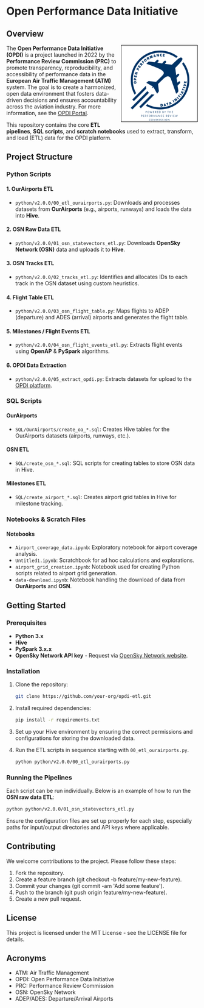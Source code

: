 

# Open Performance Data Initiative

## Overview
<img style='border: 1px solid black' align="right" width="200" src="https://github.com/euctrl-pru/OPDI/blob/main/figures/Logo%20Open%20Performance%20Data%20Initiative.png?raw=true" alt="OPDI logo" />

The **Open Performance Data Initiative (OPDI)** is a project launched in 2022 by the **Performance Review Commission (PRC)** to promote transparency, reproducibility, and accessibility of performance data in the **European Air Traffic Management (ATM)** system. The goal is to create a harmonized, open data environment that fosters data-driven decisions and ensures accountability across the aviation industry. For more information, see the [OPDI Portal](https://opdi.aero). 

This repository contains the core **ETL pipelines**, **SQL scripts**, and **scratch notebooks** used to extract, transform, and load (ETL) data for the OPDI platform.

## Project Structure

### Python Scripts

#### 1. OurAirports ETL
- `python/v2.0.0/00_etl_ourairports.py`: Downloads and processes datasets from **OurAirports** (e.g., airports, runways) and loads the data into **Hive**.

#### 2. OSN Raw Data ETL
- `python/v2.0.0/01_osn_statevectors_etl.py`: Downloads **OpenSky Network (OSN)** data and uploads it to **Hive**.

#### 3. OSN Tracks ETL
- `python/v2.0.0/02_tracks_etl.py`: Identifies and allocates IDs to each track in the OSN dataset using custom heuristics.

#### 4. Flight Table ETL
- `python/v2.0.0/03_osn_flight_table.py`: Maps flights to ADEP (departure) and ADES (arrival) airports and generates the flight table.

#### 5. Milestones / Flight Events ETL
- `python/v2.0.0/04_osn_flight_events_etl.py`: Extracts flight events using **OpenAP** & **PySpark** algorithms.

#### 6. OPDI Data Extraction
- `python/v2.0.0/05_extract_opdi.py`: Extracts datasets for upload to the [OPDI platform](https://opdi.aero).

### SQL Scripts

#### OurAirports
- `SQL/OurAirports/create_oa_*.sql`: Creates Hive tables for the OurAirports datasets (airports, runways, etc.).

#### OSN ETL
- `SQL/create_osn_*.sql`: SQL scripts for creating tables to store OSN data in Hive.

#### Milestones ETL
- `SQL/create_airport_*.sql`: Creates airport grid tables in Hive for milestone tracking.

### Notebooks & Scratch Files

#### Notebooks
- `Airport_coverage_data.ipynb`: Exploratory notebook for airport coverage analysis.
- `Untitled1.ipynb`: Scratchbook for ad hoc calculations and explorations.
- `airport_grid_creation.ipynb`: Notebook used for creating Python scripts related to airport grid generation.
- `data-download.ipynb`: Notebook handling the download of data from **OurAirports** and **OSN**.

## Getting Started

### Prerequisites

- **Python 3.x**
- **Hive**
- **PySpark 3.x.x**
- **OpenSky Network API key** - Request via [OpenSky Network website](https://opensky-network.org/). 

### Installation

1. Clone the repository:

    ```bash
    git clone https://github.com/your-org/opdi-etl.git
    ```

2. Install required dependencies:

    ```bash
    pip install -r requirements.txt
    ```

3. Set up your Hive environment by ensuring the correct permissions and configurations for storing the downloaded data.

4. Run the ETL scripts in sequence starting with `00_etl_ourairports.py`.

    ```bash
    python python/v2.0.0/00_etl_ourairports.py
    ```

### Running the Pipelines

Each script can be run individually. Below is an example of how to run the **OSN raw data ETL**:

```bash
python python/v2.0.0/01_osn_statevectors_etl.py
```

Ensure the configuration files are set up properly for each step, especially paths for input/output directories and API keys where applicable.

## Contributing
We welcome contributions to the project. Please follow these steps:

1. Fork the repository.
2. Create a feature branch (git checkout -b feature/my-new-feature).
3. Commit your changes (git commit -am 'Add some feature').
4. Push to the branch (git push origin feature/my-new-feature).
5. Create a new pull request.

## License
This project is licensed under the MIT License - see the LICENSE file for details.

## Acronyms
* ATM: Air Traffic Management
* OPDI: Open Performance Data Initiative
* PRC: Performance Review Commission
* OSN: OpenSky Network
* ADEP/ADES: Departure/Arrival Airports
